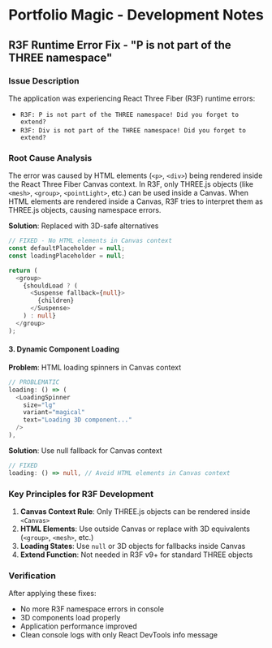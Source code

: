 # Portfolio Magic - Development Notes

## R3F Runtime Error Fix - "P is not part of the THREE namespace"

### Issue Description

The application was experiencing React Three Fiber (R3F) runtime errors:

- `R3F: P is not part of the THREE namespace! Did you forget to extend?`
- `R3F: Div is not part of the THREE namespace! Did you forget to extend?`

### Root Cause Analysis

The error was caused by HTML elements (`<p>`, `<div>`) being rendered inside the React Three Fiber Canvas context. In R3F, only THREE.js objects (like `<mesh>`, `<group>`, `<pointLight>`, etc.) can be used inside a Canvas. When HTML elements are rendered inside a Canvas, R3F tries to interpret them as THREE.js objects, causing namespace errors.

**Solution**: Replaced with 3D-safe alternatives

```typescript
// FIXED - No HTML elements in Canvas context
const defaultPlaceholder = null;
const loadingPlaceholder = null;

return (
  <group>
    {shouldLoad ? (
      <Suspense fallback={null}>
        {children}
      </Suspense>
    ) : null}
  </group>
);
```

#### 3. Dynamic Component Loading

**Problem**: HTML loading spinners in Canvas context

```typescript
// PROBLEMATIC
loading: () => (
  <LoadingSpinner
    size="lg"
    variant="magical"
    text="Loading 3D component..."
  />
),
```

**Solution**: Use null fallback for Canvas context

```typescript
// FIXED
loading: () => null, // Avoid HTML elements in Canvas context
```

### Key Principles for R3F Development

1. **Canvas Context Rule**: Only THREE.js objects can be rendered inside `<Canvas>`
2. **HTML Elements**: Use outside Canvas or replace with 3D equivalents (`<group>`, `<mesh>`, etc.)
3. **Loading States**: Use `null` or 3D objects for fallbacks inside Canvas
4. **Extend Function**: Not needed in R3F v9+ for standard THREE objects

### Verification

After applying these fixes:

- No more R3F namespace errors in console
- 3D components load properly
- Application performance improved
- Clean console logs with only React DevTools info message
